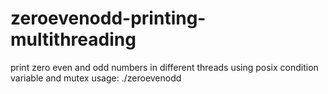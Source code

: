 # zeroevenodd-printing-multithreading
print zero even and odd numbers in different threads using posix condition variable and mutex
usage: ./zeroevenodd <print upto which numbers>
